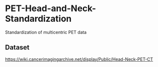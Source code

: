 # PET-Head-and-Neck-Standardization
 Standardization of multicentric PET data

## Dataset
https://wiki.cancerimagingarchive.net/display/Public/Head-Neck-PET-CT
